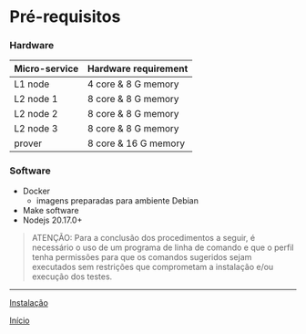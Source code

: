 # Pré-requisitos

### Hardware

|Micro-service | Hardware requirement|
|--|--|
|L1 node | 4 core  & 8 G memory|
|L2 node 1 | 8 core  & 8 G memory|
|L2 node 2 | 8 core  & 8 G memory|
|L2 node 3 | 8 core  & 8 G memory|
|prover | 8 core & 16 G memory|



### Software

- Docker
  - imagens preparadas para ambiente Debian
- Make software
- Nodejs 20.17.0+

> ATENÇÃO: Para a conclusão dos procedimentos a seguir, é necessário o uso de um programa de linha de comando e que o perfil tenha permissões para que os comandos sugeridos sejam executados sem restrições que comprometam a instalação e/ou execução dos testes.


----

[Instalação](./Installation.md)

[Início](./README.md)
